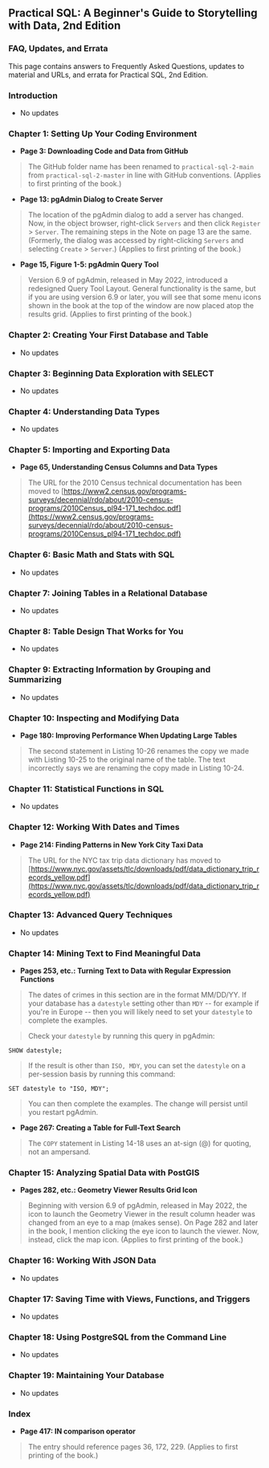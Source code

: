 ## Practical SQL: A Beginner's Guide to Storytelling with Data, 2nd Edition

### FAQ, Updates, and Errata

This page contains answers to Frequently Asked Questions, updates to material and URLs, and errata for Practical SQL, 2nd Edition.


### Introduction

* No updates


### Chapter 1: Setting Up Your Coding Environment

* **Page 3: Downloading Code and Data from GitHub**

> The GitHub folder name has been renamed to `practical-sql-2-main` from `practical-sql-2-master` in line with GitHub conventions. (Applies to first printing of the book.)

* **Page 13: pgAdmin Dialog to Create Server**

> The location of the pgAdmin dialog to add a server has changed. Now, in the object browser, right-click `Servers` and then click `Register` > `Server`. The remaining steps in the Note on page 13 are the same. (Formerly, the dialog was accessed by right-clicking `Servers` and selecting `Create` > `Server`.) (Applies to first printing of the book.)

* **Page 15, Figure 1-5: pgAdmin Query Tool**

> Version 6.9 of pgAdmin, released in May 2022, introduced a redesigned Query Tool Layout. General functionality is the same, but if you are using version 6.9 or later, you will see that some menu icons shown in the book at the top of the window are now placed atop the results grid. (Applies to first printing of the book.)

### Chapter 2: Creating Your First Database and Table

* No updates

### Chapter 3: Beginning Data Exploration with SELECT

* No updates

### Chapter 4: Understanding Data Types

* No updates


### Chapter 5: Importing and Exporting Data

* **Page 65, Understanding Census Columns and Data Types**

> The URL for the 2010 Census technical documentation has been moved to [https://www2.census.gov/programs-surveys/decennial/rdo/about/2010-census-programs/2010Census_pl94-171_techdoc.pdf](https://www2.census.gov/programs-surveys/decennial/rdo/about/2010-census-programs/2010Census_pl94-171_techdoc.pdf)


### Chapter 6: Basic Math and Stats with SQL

* No updates

### Chapter 7: Joining Tables in a Relational Database

* No updates

### Chapter 8: Table Design That Works for You

* No updates

### Chapter 9: Extracting Information by Grouping and Summarizing

* No updates

### Chapter 10: Inspecting and Modifying Data

* **Page 180: Improving Performance When Updating Large Tables**

> The second statement in Listing 10-26 renames the copy we made with Listing 10-25 to the original name of the table. The text incorrectly says we are renaming the copy made in Listing 10-24.

### Chapter 11: Statistical Functions in SQL

* No updates

### Chapter 12: Working With Dates and Times

* **Page 214: Finding Patterns in New York City Taxi Data**

> The URL for the NYC tax trip data dictionary has moved to [https://www.nyc.gov/assets/tlc/downloads/pdf/data_dictionary_trip_records_yellow.pdf](https://www.nyc.gov/assets/tlc/downloads/pdf/data_dictionary_trip_records_yellow.pdf)

### Chapter 13: Advanced Query Techniques

* No updates

### Chapter 14: Mining Text to Find Meaningful Data

* **Pages 253, etc.: Turning Text to Data with Regular Expression Functions**

> The dates of crimes in this section are in the format MM/DD/YY. If your database has a `datestyle` setting other than `MDY` -- for example if you're in Europe -- then you will likely need to set your `datestyle` to complete the examples.

> Check your `datestyle` by running this query in pgAdmin:

```
SHOW datestyle;
```

> If the result is other than `ISO, MDY`, you can set the `datestyle` on a per-session basis by running this command:

```
SET datestyle to "ISO, MDY";
```
> You can then complete the examples. The change will persist until you restart pgAdmin.

* **Page 267: Creating a Table for Full-Text Search** 

> The `COPY` statement in Listing 14-18 uses an at-sign (@) for quoting, not an ampersand. 


### Chapter 15: Analyzing Spatial Data with PostGIS

* **Pages 282, etc.: Geometry Viewer Results Grid Icon**

> Beginning with version 6.9 of pgAdmin, released in May 2022, the icon to launch the Geometry Viewer in the result column header was changed from an eye to a map (makes sense). On Page 282 and later in the book, I mention clicking the eye icon to launch the viewer. Now, instead, click the map icon. (Applies to first printing of the book.)


### Chapter 16: Working With JSON Data

* No updates

### Chapter 17: Saving Time with Views, Functions, and Triggers

* No updates

### Chapter 18: Using PostgreSQL from the Command Line

* No updates

### Chapter 19: Maintaining Your Database

* No updates

### Index

* **Page 417: IN comparison operator**

> The entry should reference pages 36, 172, 229. (Applies to first printing of the book.)



